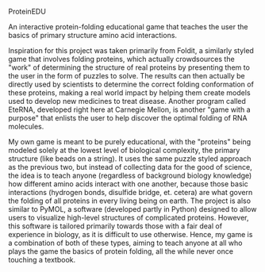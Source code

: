 
ProteinEDU

An interactive protein-folding educational game that teaches the user the basics of primary structure amino acid interactions.

Inspiration for this project was taken primarily from Foldit, a similarly styled game that involves folding proteins, which actually crowdsources the "work" of determining the structure of real proteins by presenting them to the user in the form of puzzles to solve. The results can then actually be directly used by scientists to determine the correct folding conformation of these proteins, making a real world impact by helping them create models used to develop new medicines to treat disease. Another program called EteRNA, developed right here at Carnegie Mellon, is another "game with a purpose" that enlists the user to help discover the optimal folding of RNA molecules. 

My own game is meant to be purely educational, with the "proteins" being modeled solely at the lowest level of biological complexity, the primary structure (like beads on a string). It uses the same puzzle styled approach as the previous two, but instead of collecting data for the good of science, the idea is to teach anyone (regardless of background biology knowledge) how different amino acids interact with one another, because those basic interactions (hydrogen bonds, disulfide bridge, et. cetera) are what govern the folding of all proteins in every living being on earth. The project is also similar to PyMOL, a software (developed partly in Python) designed to allow users to visualize high-level structures of complicated proteins. However, this software is tailored primarily towards those with a fair deal of experience in biology, as it is difficult to use otherwise. Hence, my game is a combination of both of these types, aiming to teach anyone at all who plays the game the basics of protein folding, all the while never once touching a textbook.
